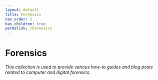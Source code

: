 ```yaml
---
layout: default
title: Forensics
nav_order: 2
has_children: true
permalink: /Forensics
---
```


# Forensics

*This collection is used to provide various how-to guides and blog posts related to computer and digital forensics.* 
